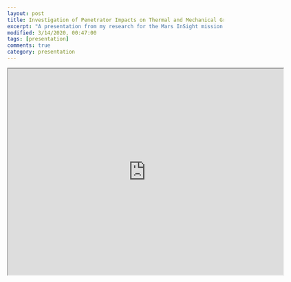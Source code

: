```yaml
---
layout: post
title: Investigation of Penetrator Impacts on Thermal and Mechanical Granular Properties in Martian Regolith Simulant
excerpt: "A presentation from my research for the Mars InSight mission."
modified: 3/14/2020, 00:47:00
tags: [presentation]
comments: true
category: presentation
---
```


<iframe src="https://drive.google.com/file/d/1xUhTI2EfQ2YJPjKsEDMs78Yfh_zD4Pb6/preview" width="640" height="480"></iframe>
